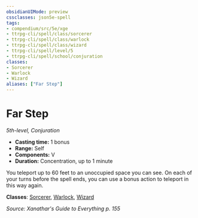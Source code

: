 ```yaml
---
obsidianUIMode: preview
cssclasses: json5e-spell
tags:
- compendium/src/5e/xge
- ttrpg-cli/spell/class/sorcerer
- ttrpg-cli/spell/class/warlock
- ttrpg-cli/spell/class/wizard
- ttrpg-cli/spell/level/5
- ttrpg-cli/spell/school/conjuration
classes:
- Sorcerer
- Warlock
- Wizard
aliases: ["Far Step"]
---
```

# Far Step
*5th-level, Conjuration*  

- **Casting time:** 1 bonus
- **Range:** Self
- **Components:** V
- **Duration:** Concentration, up to 1 minute

You teleport up to 60 feet to an unoccupied space you can see. On each of your turns before the spell ends, you can use a bonus action to teleport in this way again.

**Classes**: [Sorcerer](/3-Mechanics/CLI/classes/sorcerer.md), [Warlock](/3-Mechanics/CLI/classes/warlock.md), [Wizard](/3-Mechanics/CLI/classes/wizard.md)

*Source: Xanathar's Guide to Everything p. 155*
